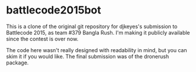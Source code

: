 # battlecode2015bot
This is a clone of the original git repository for djkeyes's submission to Battlecode 2015, as team #379 Bangla Rush. I'm making it publicly available since the contest is over now.

The code here wasn't really designed with readability in mind, but you can skim it if you would like. The final submission was of the dronerush package.
